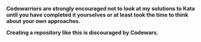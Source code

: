 **Codewarriors are strongly encouraged not to look at my solutions to Kata until you have completed it yourselves or at least took the time to think about your own approaches.**

**Creating a repository like this is discouraged by Codewars.**